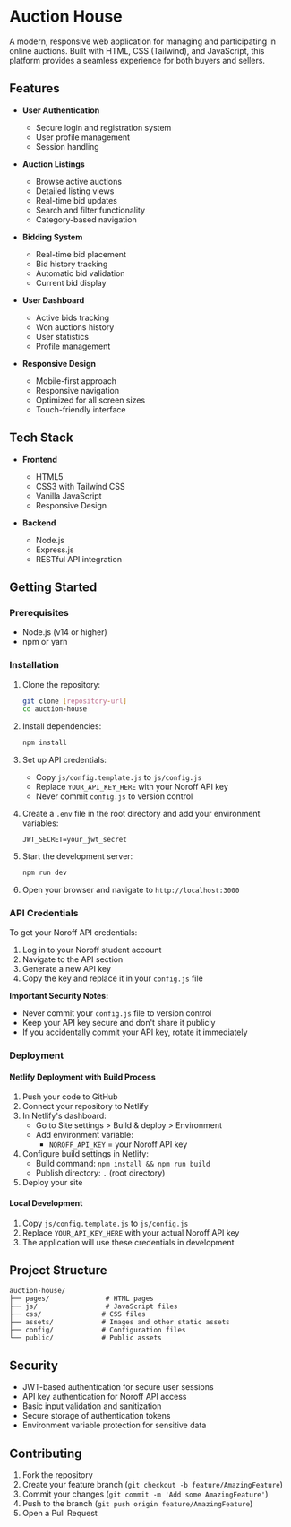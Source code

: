 # Auction House

A modern, responsive web application for managing and participating in online auctions. Built with HTML, CSS (Tailwind), and JavaScript, this platform provides a seamless experience for both buyers and sellers.

## Features

- **User Authentication**

  - Secure login and registration system
  - User profile management
  - Session handling

- **Auction Listings**

  - Browse active auctions
  - Detailed listing views
  - Real-time bid updates
  - Search and filter functionality
  - Category-based navigation

- **Bidding System**

  - Real-time bid placement
  - Bid history tracking
  - Automatic bid validation
  - Current bid display

- **User Dashboard**

  - Active bids tracking
  - Won auctions history
  - User statistics
  - Profile management

- **Responsive Design**
  - Mobile-first approach
  - Responsive navigation
  - Optimized for all screen sizes
  - Touch-friendly interface

## Tech Stack

- **Frontend**

  - HTML5
  - CSS3 with Tailwind CSS
  - Vanilla JavaScript
  - Responsive Design

- **Backend**
  - Node.js
  - Express.js
  - RESTful API integration

## Getting Started

### Prerequisites

- Node.js (v14 or higher)
- npm or yarn

### Installation

1. Clone the repository:

   ```bash
   git clone [repository-url]
   cd auction-house
   ```

2. Install dependencies:

   ```bash
   npm install
   ```

3. Set up API credentials:

   - Copy `js/config.template.js` to `js/config.js`
   - Replace `YOUR_API_KEY_HERE` with your Noroff API key
   - Never commit `config.js` to version control

4. Create a `.env` file in the root directory and add your environment variables:

   ```
   JWT_SECRET=your_jwt_secret
   ```

5. Start the development server:

   ```bash
   npm run dev
   ```

6. Open your browser and navigate to `http://localhost:3000`

### API Credentials

To get your Noroff API credentials:

1. Log in to your Noroff student account
2. Navigate to the API section
3. Generate a new API key
4. Copy the key and replace it in your `config.js` file

**Important Security Notes:**

- Never commit your `config.js` file to version control
- Keep your API key secure and don't share it publicly
- If you accidentally commit your API key, rotate it immediately

### Deployment

#### Netlify Deployment with Build Process

1. Push your code to GitHub
2. Connect your repository to Netlify
3. In Netlify's dashboard:
   - Go to Site settings > Build & deploy > Environment
   - Add environment variable:
     - `NOROFF_API_KEY` = your Noroff API key
4. Configure build settings in Netlify:
   - Build command: `npm install && npm run build`
   - Publish directory: `.` (root directory)
5. Deploy your site

#### Local Development

1. Copy `js/config.template.js` to `js/config.js`
2. Replace `YOUR_API_KEY_HERE` with your actual Noroff API key
3. The application will use these credentials in development

## Project Structure

```
auction-house/
├── pages/              # HTML pages
├── js/                 # JavaScript files
├── css/               # CSS files
├── assets/            # Images and other static assets
├── config/            # Configuration files
└── public/            # Public assets
```

## Security

- JWT-based authentication for secure user sessions
- API key authentication for Noroff API access
- Basic input validation and sanitization
- Secure storage of authentication tokens
- Environment variable protection for sensitive data

## Contributing

1. Fork the repository
2. Create your feature branch (`git checkout -b feature/AmazingFeature`)
3. Commit your changes (`git commit -m 'Add some AmazingFeature'`)
4. Push to the branch (`git push origin feature/AmazingFeature`)
5. Open a Pull Request

